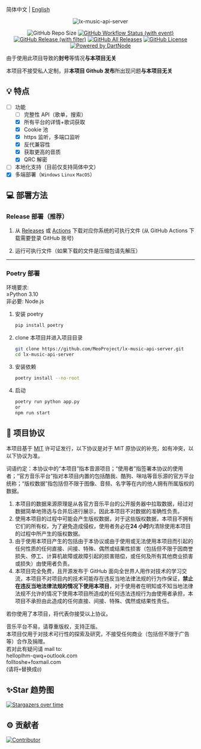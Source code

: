 简体中文 | [English](README_EN.md)

<div align="center">

![lx-music-api-server](https://socialify.git.ci/MeoProject/lx-music-api-server/image?description=1&forks=1&issues=1&logo=https%3A%2F%2Fraw.githubusercontent.com%2FMeoProject%2Flx-music-api-server%2Fmain%2Ficon.png&owner=1&pulls=1&stargazers=1&theme=Auto)

![GitHub Repo Size](https://img.shields.io/github/repo-size/MeoProject/lx-music-api-server?style=for-the-badge)
[![GitHub Workflow Status (with event)](https://img.shields.io/github/actions/workflow/status/MeoProject/lx-music-api-server/build_beta.yml?style=for-the-badge)](https://github.com/MeoProject/lx-music-api-server/actions/workflows/build_beta.yml)
[![GitHub Release (with filter)](https://img.shields.io/github/v/release/MeoProject/lx-music-api-server?style=for-the-badge)](https://github.com/MeoProject/lx-music-api-server/releases/latest)
[![GitHub All Releases](https://img.shields.io/github/downloads/MeoProject/lx-music-api-server/total?style=for-the-badge&color=violet)](https://github.com/MeoProject/lx-music-api-server/releases)
[![GitHub License](https://img.shields.io/github/license/MeoProject/lx-music-api-server?style=for-the-badge)](https://github.com/MeoProject/lx-music-api-server/blob/main/LICENSE)
[![Powered by DartNode](https://dartnode.com/branding/DN-Open-Source-sm.png)](https://dartnode.com "Powered by DartNode - Free VPS for Open Source")

</div>

由于使用此项目导致的**封号**等情况**与本项目无关**

本项目不接受私人定制，非**本项目 Github 发布**所出现问题**与本项目无关**

## 💡 特点

- [ ] 功能
  - [ ] 完整性 API（歌单，搜索）
  - [x] 所有平台的详情+歌词获取
  - [x] Cookie 池
  - [x] https 监听，多端口监听
  - [x] 反代兼容性
  - [x] 获取更高的音质
  - [x] QRC 解密
- [ ] 本地化支持（目前仅支持简体中文）
- [x] 多端部署（`Windows` `Linux` `MacOS`）

## 💻 部署方法

### Release 部署（推荐）

1. 从 [Releases](https://github.com/MeoProject/lx-music-api-server/releases)
   或 [Actions](https://github.com/MeoProject/lx-music-api-server/actions)
   下载对应你系统的可执行文件 (从 GitHub Actions 下载需要登录 GitHub 账号)

2. 运行可执行文件（如果下载的文件是压缩包请先解压）

---

### Poetry 部署

环境要求:  
≥Python 3.10  
非必要: Node.js

1. 安装 poetry

   ```bash
   pip install poetry
   ```

2. clone 本项目并进入项目目录

   ```bash
   git clone https://github.com/MeoProject/lx-music-api-server.git
   cd lx-music-api-server
   ```

3. 安装依赖

   ```bash
   poetry install --no-root
   ```

4. 启动

   ```bash
   poetry run python app.py
   or
   npm run start
   ```

## 📄 项目协议

本项目基于 [MIT](https://github.com/MeoProject/lx-music-api-server/blob/main/LICENSE) 许可证发行，以下协议是对于 MIT 原协议的补充，如有冲突，以以下协议为准。

词语约定：本协议中的“本项目”指本音源项目；“使用者”指签署本协议的使用者；“官方音乐平台”指对本项目内置的包括酷我、酷狗、咪咕等音乐源的官方平台统称；“版权数据”指包括但不限于图像、音频、名字等在内的他人拥有所属版权的数据。

1. 本项目的数据来源原理是从各官方音乐平台的公开服务器中拉取数据，经过对数据简单地筛选与合并后进行展示，因此本项目不对数据的准确性负责。
2. 使用本项目的过程中可能会产生版权数据，对于这些版权数据，本项目不拥有它们的所有权，为了避免造成侵权，使用者务必在**24 小时**内清除使用本项目的过程中所产生的版权数据。
3. 由于使用本项目产生的包括由于本协议或由于使用或无法使用本项目而引起的任何性质的任何直接、间接、特殊、偶然或结果性损害（包括但不限于因商誉损失、停工、计算机故障或故障引起的损害赔偿，或任何及所有其他商业损害或损失）由使用者负责。
4. 本项目完全免费，且开源发布于 GitHub 面向全世界人用作对技术的学习交流，本项目不对项目内的技术可能存在违反当地法律法规的行为作保证，**禁止在违反当地法律法规的情况下使用本项目**，对于使用者在明知或不知当地法律法规不允许的情况下使用本项目所造成的任何违法违规行为由使用者承担，本项目不承担由此造成的任何直接、间接、特殊、偶然或结果性责任。

若你使用了本项目，将代表你接受以上协议。

音乐平台不易，请尊重版权，支持正版。  
本项目仅用于对技术可行性的探索及研究，不接受任何商业（包括但不限于广告等）合作及捐赠。  
若对此有疑问请 mail to:  
helloplhm-qwq+outlook.com  
folltoshe+foxmail.com  
(请将`+`替换成`@`)

## ✨Star 趋势图

[![Stargazers over time](https://starchart.cc/MeoProject/lx-music-api-server.svg)](https://starchart.cc/MeoProject/lx-music-api-server)

## ⚙️ 贡献者

[![Contributor](https://contrib.rocks/image?repo=MeoProject/lx-music-api-server)](https://github.com/MeoProject/lx-music-api-server/graphs/contributors)
